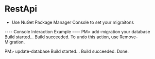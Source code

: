 # RestApi
- Use NuGet Package Manager Console to set your migraitons

----   Console Interaction Example  ----
PM> add-migration your database
Build started...
Build succeeded.
To undo this action, use Remove-Migration.

PM> update-database
Build started...
Build succeeded.
Done.


      
